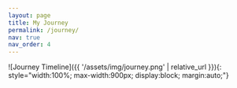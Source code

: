 ```yaml
---
layout: page
title: My Journey
permalink: /journey/
nav: true
nav_order: 4
---
```


![Journey Timeline]({{ '/assets/img/journey.png' | relative_url }}){: style="width:100%; max-width:900px; display:block; margin:auto;"}
